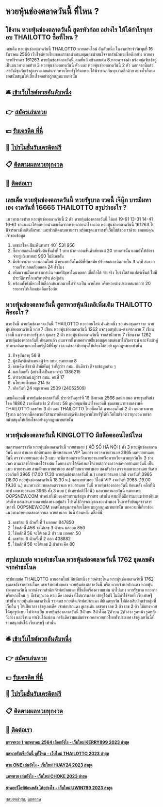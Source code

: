 # หวยหุ้นช่องตลาดวันนี้ ที่ไหน ?
## ใช้งาน หวยหุ้นช่องตลาดวันนี้ สูตรหัวก้อย อย่างไร ให้ได้กำไรทุกรอบ THAILOTTO ซื้อที่ไหน ?
เลขเด็ด หวยหุ้นช่องตลาดวันนี้ THAILOTTO หวยออนไลน์ อันดับหนึ่ง ในงวดประจำวันพุธที่ 16 ธันวาคม 2566 เว็บไซต์หวยไทยของเราขอนำเสนอชุดเลขน่าสนใจจากสำนักหวยชื่อดังอย่าง หวยอาจารย์ธีระเดช 161263 หวยหุ้นช่องตลาดวันนี้ งวดที่แล้วเข้าเลขเด่น 8 หวยตารางดำ พร้อมชุดจับเข้าคู่เป็นแนวทางเลขท้าย 3 หวยหุ้นช่องตลาดวันนี้ ตัว และ หวยหุ้นช่องตลาดวันนี้ 2 ตัว นอกจากนี้แล้ว เรายังมีชุดจับเข้าคู่ตารางเลขเด่นจากหวยไทยรัฐให้คอหวยได้พิจารณากันทุกงวดอีกด้วย อย่างไรก็ตาม ขอสนับสนุนให้เสี่ยงโชคอย่างถูกกฎหมายเท่านั้น

## 🛎 [เข้าเว็บไซต์หวยอันดับหนึ่ง](https://bit.ly/3BG5bNw)
## 👉 [สมัครเล่นหวย](https://bit.ly/3BG5bNw)
## 💵 [รับเครดิต ที่นี่](https://bit.ly/3C3mvgS)
## 👑 [โปรโมชั่นรับเครดิตฟรี](https://bit.ly/3C3mvgS)
## 📋 [ติดตามผลหวยทุกงวด](https://bit.ly/3C3mvgS)
## 📱 [ติดต่อเรา](https://bit.ly/3C3mvgS)

## เลขเด็ด หวยหุ้นช่องตลาดวันนี้ หวยรัฐบาล งวดนี้ เจ๊นุ๊ก บารมีมหาเฮง งวดวันที่ 16665 THAILOTTO สรุปว่าอะไร ?
แนวทางเลขท้าย หวยหุ้นช่องตลาดวันนี้ 2 ตัว หวยหุ้นช่องตลาดวันนี้ ได้แก่
19-91
13-31
14-41
16-61
ขอแนะนำให้คอหวยนำเลขเด็ดจากหวยควายนำโชคงวด หวยหุ้นช่องตลาดวันนี้ 161263 ไปพิจารณาเพิ่มเติมอีกรอบ และฝากติดตามหวยลาว พร้อมชุดแนวทางที่เว็บไซต์ของเราด้วย
ขอขอบคุณเจ้าของข้อมูล
1. เลขนำโชค ฝันเห็นทหาร 401 531 956
2. ซื้อหวยออนไลน์เริ่มต้นขั้นต่ำที่ 1 บาท ฝาก-ถอนขั้นต่ำเพียงแค่ 20 บาทเท่านั้น แถมยังให้อัตราจ่ายสูงถึงบาทละ 900 ไม่มีเลขอั้น
3. มีบริการฝาก-ถอนออนไลน์ ด้วยระบบอัตโนมัติที่ทันสมัย ปรับยอดเครดิตภายใน 3 นาที สะดวกรวดเร็วปลอดภัยตลอด 24 ชั่วโมง
4. เพิ่มความมั่นคงทางการเงิน หมดปัญหาโดนหลอก เชื่อถือได้ จ่ายจริง โปร่งใสล้านเปอร์เซ็นต์ ไม่มีประวัติการโกงหรือทุจริต ต่อผู้เล่น
5. พร้อมทั้งยังมีหวยให้เลือกเล่นมากมายไม่ว่าจะเป็น หวยไทย หรือหวยต่างประเทศมากกว่า 20 รายการให้เลือกชมเลือกซื้อกัน

## หวยหุ้นช่องตลาดวันนี้ สูตรหวยหุ้นนิเคอิเพิ่มเติม THAILOTTO คืออะไร ?
หวยวันนี้ หวยหุ้นช่องตลาดวันนี้ THAILOTTO หวยออนไลน์ อันดับหนึ่ง ขอเสนอชุดเลขจาก หวยหุ้นช่องตลาดวันนี้ หวย 7 เซียน หวยหุ้นช่องตลาดวันนี้ 1262 แจกชุดสรุปบน-ล่างจากหวย 7 เซียนงวดนี้ แนวทางหวยรัฐบาล ชุดเลข 2 ตัว หวยหุ้นช่องตลาดวันนี้ จากสำนักหวย 7 เซียนงวด 1262 หวยหุ้นช่องตลาดวันนี้ อัพเดทแล้ว อนกจากนี้หากคอหวยชื่นชอบชุดเลขเด่นมาให้วิเคราะห์ และจับเข้าคู่ สามารถติดตามหวยไทยรัฐได้ที่นี่ทุกงวด แต่ขอสนับสนุนให้เสี่ยงโชคอย่างถูกกฎหมายเท่านั้น
1. ปัจจุบันอายุ 56 ปี
2. ผู้สมัครชิงตำแหน่งผู้ว่าฯ กทม. หมายเลข 8
3. เลขเด็ด ชัชชาติ สิทธิพันธุ์ ว่าที่ผู้ว่าฯ กทม. กันดีกว่า ตีจากข้อมูลต่าง ๆ
4. ผลเลือกตั้ง (อย่างไม่เป็นทางการ) 1386215
5. ดำรงตำแหน่งผู้ว่าฯ กทม. คนที่ 17
6. นโยบายทั้งหมด 214 ข้อ
7. เกิดวันที่ 24 พฤษภาคม 2509 (24052509)

เลขเด็ดงวดนี้ หวยหุ้นช่องตลาดวันนี้ ประจำวันศุกร์ที่ 16 สิงหาคม 2566 ขอนำเสนอ หวยขุนพันนำโชค 16862 งวดที่แล้วเข้า 2 ตัวตรง 58 ดูหวยขุนพันนำโชคงวดนี้ ชุดเลขแนวทางผลงานดี THAILOTTO เลขท้าย 3 ตัว และ THAILOTTO ไทยล็อตโต้ หวยออนไลน์ 2 ตัว แนวทางหวยรัฐบาล นอกจากนี้คอหวยยังสามารถติดตามชุดจับเข้าคู่หวยไทยรัฐได้ที่เว็บไซต์ของเราทุกงวด แต่ขอสนับสนุนให้เสี่ยงโชคอย่างถูกกฎหมายเท่านั้น

## หวยหุ้นช่องตลาดวันนี้ KINGLOTTO มีสล็อตออนไลน์ไหม
ผลการออกรางวัล หวยหุ้นช่องตลาดวันนี้ หวยฮานอย ( XỔ SỐ HÀ NỘI ) ทั้ง 3 หวยหุ้นช่องตลาดวันนี้ แบบ ฮานอย ปกติฮานอย พิเศษฮานอย VIP
โดยการ ตรวจหวยฮานอย 3965 ผลหวยฮานอยวันนี้ ตรวจหวยฮานอยทั้ง 3 แบบ จะมีการออกรางวัลหวยฮานอยหรือหวยเวียดนามทุกวันใน 3 ช่วงเวลา ตามเวลาที่กำหนดไว้ข้างต้น โดยทางเราได้จัดทำผลให้ง่ายต่อการตรวจผลหวยฮานอยวันนี้ เป็นแบบ หวยฮานอย สามตัวบนหวยฮานอย สองตัวบนหวยฮานอย สองตัวล่าง
ตรวจผลหวยฮานอย พิเศษ งวดวันที่ 3965 (17.00 17.30 หวยหุ้นช่องตลาดวันนี้ น.)
ผลหวยฮานอย ปกติ งวดวันที่ 3965 (18.00 หวยหุ้นช่องตลาดวันนี้ 18.30 น.)
ผลหวยฮานอย วีไอพี VIP งวดวันที่ 3965 (19.00 19.30 น.)
 แนวทางถ่ายทอดสดตรวจผล หวยฮานอย วันนี้ หวยหุ้นช่องตลาดวันนี้ ย้อนหลัง คลิ๊กที่นี่ 
สรุป ผลหวยฮานอย 3965 ทั้ง 3 แบบ ( พิเศษปกติวีไอพี ) ผลหวยฮานอยวันนี้
หมายเหตุ OOPSNEW.COM ทำหน้าที่เพียงแค่รวบรวมข้อมูล ข่าวสาร เท่านั้น ตามที่ได้มีการเผยแพร่ทางอินเตอร์เน็ท และผ่านทางหลายช่องทางอยู่แล้ว โปรดใช้วิจารณญาณของท่านเอง ในการรับข้อมูลข่าวสารเหล่านี้ OOPSNEW.COM ขอสนับสนุนการเสี่ยงโชคแบบถูกกฎหมายเท่านั้น
บทความที่เกี่ยวข้อง
แนวทางถ่ายทอดสดตรวจผล หวยฮานอย วันนี้ ย้อนหลัง คลิ๊กที่นี่
1. เลขท้าย 6 ตัวครั้งที่ 1 ผลออก 847850
2. ใช้หลักที่ 456 จะได้เลข 3 ตัวบน ผลออก 850
3. ใช้หลักที่ 56 จะได้เลข 2 ตัว บน ผลออก 50
4. เลขท้าย 6 ตัวครั้งที่ 2 ออก 438882
5. ใช้หลักที่ 56 จะได้แลข 2 ตัวล่าง คือ 80

## สรุปแบบย่อ หวยคำชะโนด หวยหุ้นช่องตลาดวันนี้ 1762 ชุดเลขดังจากคำชะโนด
สรุปแบบย่อ THAILOTTO หวยออนไลน์ อันดับหนึ่ง หวยคำชะโนด หวยหุ้นช่องตลาดวันนี้ 1762 ชุดเลขดังจากคำชะโนด เลขเจ้าพ่อปากแดง หวยหุ้นช่องตลาดวันนี้ หรือ หวยเจ้าพ่อปากแดง หวยหุ้นช่องตลาดวันนี้ หวยดังจากสำนักเจ้าพ่อปากแดง ที่ขึ้นชื่อเรื่องความแม่น นำไปแทง หวยรัฐบาล หวยลาว หรือหวยไหน ๆ  ก็เข้าทุกงวด หวยเด็ด เลขดัง ที่ไม่ควรพลาด เข้าดูได้ฟรี ไม่มีค่าใช้จ่ายที่ เว็บเศรษฐี เท่านั้น หวยหุ้นช่องตลาดวันนี้ รวมเลข หวยเด็ดเจ้าพ่อปากแดง อัปเดตทุกวัน ไม่ต้องเสียเงินเข้ากลุ่มที่เว็บอื่น ๆ ให้เสียเวลา
เข้าดูเลขเด็ด เจ้าพ่อปากแดง ดูเลขเด่น เลขรอง เลข 3 ตัว เลข 2 ตัว ใช้แทงหวยได้ทุกรูปแบบ ไม่ว่าจะเป็น หวยหุ้นช่องตลาดวันนี้ 3ตัวบน 3ตัวโต๊ด 2ตัวบน 2ตัวล่าง รูดหน้า รูดหลัง วิ่งล่าง และวิ่งบน ทำเงินได้แน่อน การันตีความแม่นยำจากคอหวยชาวไทยทั่วประเทศ เข้าดูเลยวันนี้ที่ รวมสนุกกันได้ เว็บเศรษฐี เท่านั้น

## 🛎 [เข้าเว็บไซต์หวยอันดับหนึ่ง](https://bit.ly/3BG5bNw)
## 👉 [สมัครเล่นหวย](https://bit.ly/3BG5bNw)
## 💵 [รับเครดิต ที่นี่](https://bit.ly/3C3mvgS)
## 👑 [โปรโมชั่นรับเครดิตฟรี](https://bit.ly/3C3mvgS)
## 📋 [ติดตามผลหวยทุกงวด](https://bit.ly/3C3mvgS)
## 📱 [ติดต่อเรา](https://bit.ly/3C3mvgS)

#### [ตรวจหวย 1 พฤษภาคม 2564 เลือกยังไง - เว็บใหม่ KERRY899 2023 ล่าสุด](https://atom.io/themes/ตรวจหวย%201%20พฤษภาคม%202564%20เลือกยังไง%20-%20เว็บใหม่%20kerry899%202023%20ล่าสุด)
#### [ผลหวยรัสเซียวันนี้ ดูที่ไหน - เว็บใหม่ THAILOTTO 2023 ล่าสุด](https://atom.io/themes/ผลหวยรัสเซียวันนี้%20ดูที่ไหน%20-%20เว็บใหม่%20thailotto%202023%20ล่าสุด)
#### [หวย ONE เล่นยังไง - เว็บใหม่ HUAY24 2023 ล่าสุด](https://atom.io/themes/หวย%20one%20เล่นยังไง%20-%20เว็บใหม่%20huay24%202023%20ล่าสุด)
#### [แอพหวย เล่นยังไง - เว็บใหม่ CHOKE 2023 ล่าสุด](https://atom.io/themes/แอพหวย%20เล่นยังไง%20-%20เว็บใหม่%20choke%202023%20ล่าสุด)
#### [ฮานอยวีไอพีย้อนหลัง ได้อย่างไร - เว็บใหม่ UWIN789 2023 ล่าสุด](https://atom.io/themes/ฮานอยวีไอพีย้อนหลัง%20ได้อย่างไร%20-%20เว็บใหม่%20uwin789%202023%20ล่าสุด)

[ผลบอลล่าสุด](https://siamsport.tv "ผลบอลล่าสุด"), [ดูบอลสด](https://siamsport.tv/ดูบอลสด "ดูบอลสด")